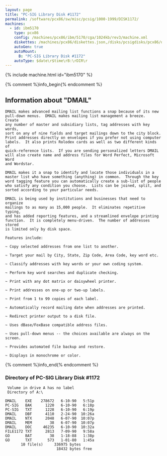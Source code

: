```yaml
---
layout: page
title: "PC-SIG Library Disk #1172"
permalink: /software/pcx86/sw/misc/pcsig/1000-1999/DISK1172/
machines:
  - id: ibm5170
    type: pcx86
    config: /machines/pcx86/ibm/5170/cga/1024kb/rev3/machine.xml
    diskettes: /machines/pcx86/diskettes.json,/disks/pcsigdisks/pcx86/diskettes.json
    autoGen: true
    autoMount:
      B: "PC-SIG Library Disk #1172"
    autoType: $date\r$time\rB:\rDIR\r
---
```


{% include machine.html id="ibm5170" %}

{% comment %}info_begin{% endcomment %}

## Information about "DMAIL"

    DMAIL makes advanced mailing list functions a snap because of its new
    pull-down menus.  DMAIL makes mailing list management a breeze.  Create
    any number of master and subsidiary lists, tag addresses with key
    words,
    sort on any of nine fields and target mailings down to the city block.
    Print addresses directly on envelopes if you prefer not using computer
    labels.  It also prints Rolodex cards as well as two different kinds of
    quick-reference lists.  If you are sending personalized letters DMAIL
    will also create name and address files for Word Perfect, Microsoft Word
    and Wordstar.
    
    DMAIL makes it a snap to identify and locate those individuals in a
    master list who have something (anything) in common.  Through the key
    word tagging feature you can automatically create a sub-list of people
    who satisfy any condition you choose.  Lists can be joined, split, and
    sorted according to your particular needs.
    
    DMAIL is being used by institutions and businesses that need to
    organize
    mailings to as many as 15,000 people.  It eliminates repetitive typing,
    and has added reporting features, and a streamlined envelope printing
    function.  It is completely menu-driven.  The number of addresses
    stored
    is limited only by disk space.
    
    Features include:
    
    ~ Copy selected addresses from one list to another.
    
    ~ Target your mail by City, State, Zip Code, Area Code, key word etc.
    
    ~ Classify addresses with key words or your own coding system.
    
    ~ Perform key word searches and duplicate checking.
    
    ~ Print with any dot matrix or daisywheel printer.
    
    ~ Print addresses on one-up or two-up labels.
    
    ~ Print from 1 to 99 copies of each label.
    
    ~ Automatically record mailing date when addresses are printed.
    
    ~ Redirect printer output to a disk file.
    
    ~ Uses dBase/FoxBase compatible address files.
    
    ~ Uses pull-down menus -- the choices available are always on the
    screen.
    
    ~ Provides automated file backup and restore.
    
    ~ Displays in monochrome or color.
{% comment %}info_end{% endcomment %}


### Directory of PC-SIG Library Disk #1172

     Volume in drive A has no label
     Directory of A:\

    DMAIL    EXE    278672   6-10-90   5:51p
    PC-SIG   BAK      1220   6-10-90   6:18p
    PC-SIG   TXT      1228   6-10-90   6:19p
    DMAIL    DBF      4110   2-24-90  10:26a
    DMAIL    NTX      2048   6-07-90  10:07p
    DMAIL    MEM        38   6-07-90  10:07p
    DMAIL    DOC     46235   6-10-90  10:32a
    FILE1172 TXT      2813   7-09-90   9:58a
    GO       BAT        38   1-18-88   1:38p
    GO       TXT       573   1-01-80   1:45a
           10 file(s)     336975 bytes
                           18432 bytes free
